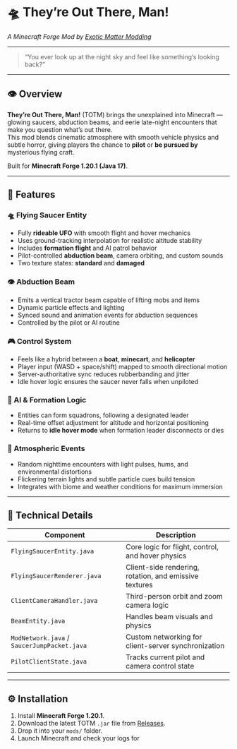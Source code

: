 # 🛸 They’re Out There, Man!
*A Minecraft Forge Mod by [Exotic Matter Modding](https://github.com/exoticmattermodding)*

---

> “You ever look up at the night sky and feel like something’s looking back?”

---

## 👁️ Overview
**They’re Out There, Man!** (TOTM) brings the unexplained into Minecraft — glowing saucers, abduction beams, and eerie late-night encounters that make you question what’s out there.  
This mod blends cinematic atmosphere with smooth vehicle physics and subtle horror, giving players the chance to **pilot** or **be pursued by** mysterious flying craft.

Built for **Minecraft Forge 1.20.1 (Java 17)**.

---

## 🌌 Features

### 🛸 Flying Saucer Entity
- Fully **rideable UFO** with smooth flight and hover mechanics  
- Uses ground-tracking interpolation for realistic altitude stability  
- Includes **formation flight** and AI patrol behavior  
- Pilot-controlled **abduction beam**, camera orbiting, and custom sounds  
- Two texture states: **standard** and **damaged**

### 👁️ Abduction Beam
- Emits a vertical tractor beam capable of lifting mobs and items  
- Dynamic particle effects and lighting  
- Synced sound and animation events for abduction sequences  
- Controlled by the pilot or AI routine

### 🎮 Control System
- Feels like a hybrid between a **boat**, **minecart**, and **helicopter**  
- Player input (WASD + space/shift) mapped to smooth directional motion  
- Server-authoritative sync reduces rubberbanding and jitter  
- Idle hover logic ensures the saucer never falls when unpiloted

### 🧠 AI & Formation Logic
- Entities can form squadrons, following a designated leader  
- Real-time offset adjustment for altitude and horizontal positioning  
- Returns to **idle hover mode** when formation leader disconnects or dies

### 🌠 Atmospheric Events
- Random nighttime encounters with light pulses, hums, and environmental distortions  
- Flickering terrain lights and subtle particle cues build tension  
- Integrates with biome and weather conditions for maximum immersion

---

## 🧩 Technical Details

| Component | Description |
|------------|--------------|
| `FlyingSaucerEntity.java` | Core logic for flight, control, and hover physics |
| `FlyingSaucerRenderer.java` | Client-side rendering, rotation, and emissive textures |
| `ClientCameraHandler.java` | Third-person orbit and zoom camera logic |
| `BeamEntity.java` | Handles beam visuals and physics |
| `ModNetwork.java` / `SaucerJumpPacket.java` | Custom networking for client-server synchronization |
| `PilotClientState.java` | Tracks current pilot and camera control state |

---

## ⚙️ Installation

1. Install **Minecraft Forge 1.20.1**.  
2. Download the latest TOTM `.jar` file from [Releases](https://github.com/exoticmattermodding/theyre-out-there-man/releases).  
3. Drop it into your `mods/` folder.  
4. Launch Minecraft and check your logs for  
